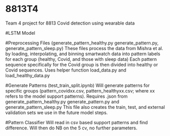 # 8813T4
Team 4 project for 8813 Covid detection using wearable data

#LSTM Model


#Preprocessing Files (generate_pattern_healthy.py generate_pattern.py, generate_pattern_sleep.py)
These files process the data from Mishra et al. by loading, interpolating, and binning smartwatch data into pattern labels for each group (healthy, Covid, and those with sleep data)
Each pattern sequence specifically for the Covid group is then divided into healthy or Covid sequences.
Uses helper function load_data.py and load_healthy_data.py

#Generate Patterns (test_train_split.ipynb)
Will generate patterns for specific groups (pattern_covidxx.csv, pattern_healthyxx.csv; where xx refers to the model support patterns). Requires .json from generate_pattern_healthy.py generate_pattern.py and generate_pattern_sleep.py
This file also creates the train, test, and external validation sets we use in the future model steps. 

#Pattern Classifier
Will read in csv based support patterns and find difference. Will then do NB on the 5 cv, no further parameters. 


